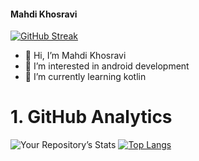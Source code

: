 <!---
mahdidev78/mahdidev78 is a ✨ special ✨ repository because its `README.md` (this file) appears on your GitHub profile.
You can click the Preview link to take a look at your changes.
--->

#### Mahdi Khosravi
[![GitHub Streak](http://github-readme-streak-stats.herokuapp.com?user=mahdidev78)](https://git.io/streak-stats)

- 👋 Hi, I’m Mahdi Khosravi
- 👀 I’m interested in android development
- 🌱 I’m currently learning kotlin

# 1. GitHub Analytics


![Your Repository’s Stats](https://github-readme-stats.vercel.app/api?username=mahdidev78&show_icons=true)
[![Top Langs](https://github-readme-stats.vercel.app/api/top-langs/?username=mahdidev78&layout=compact)](https://github.com/mahdidev78/github-readme-stats)
